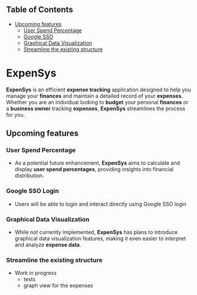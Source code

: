 ## Table of Contents
- [Upcoming features](#upcoming-features)
    - [User Spend Percentage](#user-spend-percentage)
    - [Google SSO](#google-sso-login)
    - [Graphical Data Visualization](#graphical-data-visualization)
    - [Streamline the existing structure](#streamline-the-existing-structure)


# **ExpenSys**

**ExpenSys** is an efficient **expense tracking** application designed to help you manage your **finances** and maintain a detailed record of your **expenses**. Whether you are an individual looking to **budget** your personal **finances** or a **business owner** tracking **expenses**, **ExpenSys** streamlines the process for you.


## Upcoming features

### **User Spend Percentage**
- As a potential future enhancement, **ExpenSys** aims to calculate and display **user spend percentages**, providing insights into financial distribution.

### Google SSO Login
- Users will be able to login and interact directly using Google SSO login

### **Graphical Data Visualization**
- While not currently implemented, **ExpenSys** has plans to introduce graphical data visualization features, making it even easier to interpret and analyze **expense data**.

### **Streamline the existing structure**
- Work in progress
  - tests
  - graph view for the expenses